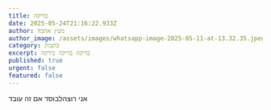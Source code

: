 ```yaml
---
title: בדיקה
date: 2025-05-24T21:16:22.933Z
author: מעין אהבה
author_image: /assets/images/whatsapp-image-2025-05-11-at-13.32.35.jpeg
category: כתבות
excerpt: בדיקה בדיקה בידקה
published: true
urgent: false
featured: false
---
```

א﻿ני רוצהלבוסד אם זה עובד